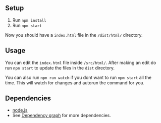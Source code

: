 ## Setup

1. Run `npm install`
2. Run `npm start`

Now you should have a `index.html` file in the `/dist/html/` directory.

## Usage

You can edit the `index.html` file inside `/src/html/`.
After making an edit do run `npm start` to update the files in the `dist` directory.

You can also run `npm run watch` if you dont want to run `npm start` all the time.
This will watch for changes and autorun the command for you.

## Dependencies
* [node.js](https://nodejs.org/en/download/)
* See [Dependency graph](https://github.com/bearhagen/hiof-datakom-eksamensark-2017/network/dependencies) for more dependencies.
